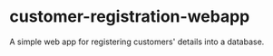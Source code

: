 # customer-registration-webapp
A simple web app for registering customers' details into a database.
